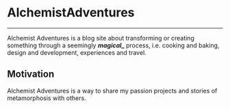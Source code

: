 # AlchemistAdventures
***
Alchemist Adventures is a blog site about transforming or creating something through a seemingly **_magical__** process, i.e. cooking and baking, design and development, experiences and travel. 

## Motivation
Alchemist Adventures is a way to share my passion projects and stories of metamorphosis with others. 


